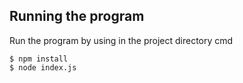 ## Running the program

Run the program by using in the project directory cmd

```shell
$ npm install
$ node index.js
```
